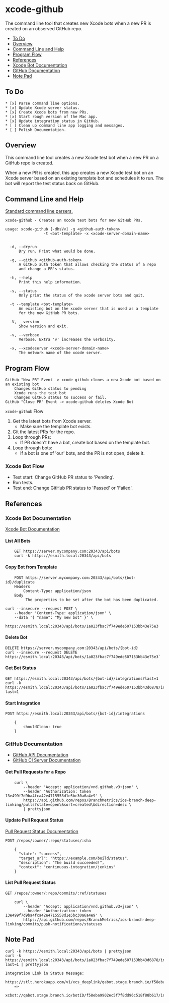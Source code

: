 # xcode-github

The command line tool that creates new Xcode bots when a new PR is created on an observed GitHub repo.

* [To Do](#to-do)
* [Overview](#overview)
* [Command Line and Help](#command-line-and-help)
* [Program Flow](#program-flow)
* [References](#references)
* [Xcode Bot Documentation](#xcode-bot-documentation)
* [GitHub Documentation](#github-documentation)
* [Note Pad](#note-pad)

## To Do
```
* [x] Parse command line options.
* [x] Update Xcode server status.
* [x] Create Xcode bots from new PRs.
* [x] Start rough version of the Mac app.
* [x] Update integration status in GitHub.
* [ ] Clean up command line app logging and messages.
* [ ] Polish Documentation.
```

## Overview

This command line tool creates a new Xcode test bot when a new PR on a GitHub repo is created.

When a new PR is created, this app creates a new Xcode test bot on an Xcode server based on an existing template bot and schedules it to run. The bot will report the test status back on GitHub.

## Command Line and Help
[Standard command line parsers.](https://stackoverflow.com/questions/9642732/parsing-command-line-arguments)

```
xcode-github - Creates an Xcode test bots for new GitHub PRs.

usage: xcode-github [-dhsVv] -g <github-auth-token>
                 -t <bot-template> -x <xcode-server-domain-name>


  -d, --dryrun
      Dry run. Print what would be done.

  -g, --github <github-auth-token>
      A GitHub auth token that allows checking the status of a repo
      and change a PR's status.

  -h, --help
      Print this help information.

  -s, --status
      Only print the status of the xcode server bots and quit.

  -t --template <bot-template>
      An existing bot on the xcode server that is used as a template
      for the new GitHub PR bots.

  -V, --version
      Show version and exit.

  -v, --verbose
      Verbose. Extra 'v' increases the verbosity.

  -x, --xcodeserver <xcode-server-domain-name>
      The network name of the xcode server.
```

## Program Flow

```
GitHub "New PR" Event -> xcode-github clones a new Xcode bot based on an existing bot
    Changes GitHub status to pending
    Xcode runs the test bot
    Changes GitHub status to success or fail.
GitHub "Close PR" Event -> xcode-github deletes Xcode Bot
```

`xcode-github` Flow

1. Get the latest bots from Xcode server.
    * Make sure the template bot exists.
1. Git the latest PRs for the repo.
1. Loop through PRs:
    * If PR doesn't have a bot, create bot based on the template bot.
1. Loop through bots:
    * If a bot is one of 'our' bots, and the PR is not open, delete it.

### Xcode Bot Flow
* Test start: Change GitHub PR status to 'Pending'.
* Run tests.
* Test end: Change GitHub PR status to 'Passed' or 'Failed'.

## References

### Xcode Bot Documentation

[Xcode Bot Documentation](https://developer.apple.com/library/content/documentation/Xcode/Conceptual/XcodeServerAPIReference/Bots.html)

#### List All Bots

        GET https://server.mycompany.com:20343/api/bots
        curl -k https://esmith.local:20343/api/bots

#### Copy Bot from Template

        POST https://server.mycompany.com:20343/api/bots/{bot-id}/duplicate
        Headers
            Content-Type: application/json
        Body
             The properties to be set after the bot has been duplicated.

```
curl --insecure --request POST \
    --header 'Content-Type: application/json' \
    --data '{ "name": "My new bot" }' \
    https://esmith.local:20343/api/bots/1a023fbac7f749ede507153bb43e75e3
```


#### Delete Bot
    DELETE https://server.mycompany.com:20343/api/bots/{bot-id}
    curl --insecure --request DELETE https://esmith.local:20343/api/bots/1a023fbac7f749ede507153bb43e75e3`

#### Get Bot Status
    GET https://esmith.local:20343/api/bots/{bot-id}/integrations?last=1
    curl -k https://esmith.local:20343/api/bots/1a023fbac7f749ede507153bb43d6878/integrations?last=1

#### Start Integration
    POST https://esmith.local:20343/api/bots/{bot-id}/integrations
```
    {
        shouldClean: true
    }
```

### GitHub Documentation
* [GitHub API Documentation](https://developer.github.com/v3/)
* [GitHub CI Server Documentation](https://developer.github.com/v3/guides/building-a-ci-server/)

#### Get Pull Requests for a Repo
```
    curl \
        --header 'Accept: application/vnd.github.v3+json' \
        --header 'Authorization: token 13e499f7d9ba4fca42e4715558d1e5bc30a6a4e9' \
        https://api.github.com/repos/BranchMetrics/ios-branch-deep-linking/pulls?state=open\&sort=created\&direction=desc \
        | prettyjson
```

#### Update Pull Request Status
[Pull Request Status Documentation](https://developer.github.com/v3/repos/statuses/)

    POST /repos/:owner/:repo/statuses/:sha
```
    {
      "state": "success",
      "target_url": "https://example.com/build/status",
      "description": "The build succeeded!",
      "context": "continuous-integration/jenkins"
    }
```

#### List Pull Request Status
    GET /repos/:owner/:repo/commits/:ref/statuses
```
    curl \
        --header 'Accept: application/vnd.github.v3+json' \
        --header 'Authorization: token 13e499f7d9ba4fca42e4715558d1e5bc30a6a4e9' \
        https://api.github.com/repos/BranchMetrics/ios-branch-deep-linking/commits/push-notifications/statuses
```

## Note Pad
```
curl -k https://esmith.local:20343/api/bots | prettyjson
curl -k https://esmith.local:20343/api/bots/1a023fbac7f749ede507153bb43d6878/integrations?last=1 | prettyjson

Integration Link in Status Message:
  https://stlt.herokuapp.com/v1/xcs_deeplink/qabot.stage.branch.io/f58eba9902ec5f7f8dd96c518f88b617/fe902cbba44b59ff95b81a640158bc6f
    =>
  xcbot://qabot.stage.branch.io/botID/f58eba9902ec5f7f8dd96c518f88b617/integrationID/fe902cbba44b59ff95b81a640158bc6f
```

